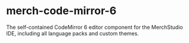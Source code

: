 # merch-code-mirror-6
The self-contained CodeMirror 6 editor component for the MerchStudio IDE, including all language packs and custom themes.
